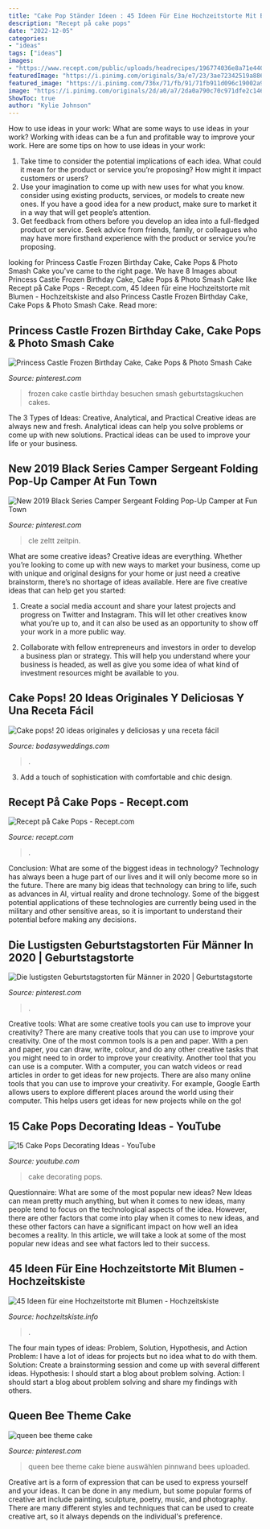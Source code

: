 ```yaml
---
title: "Cake Pop Ständer Ideen : 45 Ideen Für Eine Hochzeitstorte Mit Blumen"
description: "Recept på cake pops"
date: "2022-12-05"
categories:
- "ideas"
tags: ["ideas"]
images:
- "https://www.recept.com/public/uploads/headrecipes/196774036e8a71e4409829b296d5e081.jpg"
featuredImage: "https://i.pinimg.com/originals/3a/e7/23/3ae72342519a8865d55b7584abac68ab.jpg"
featured_image: "https://i.pinimg.com/736x/71/fb/91/71fb911d096c19002a91fadfb66ba224.jpg"
image: "https://i.pinimg.com/originals/2d/a0/a7/2da0a790c70c971dfe2c146e24ae7165.jpg"
ShowToc: true
author: "Kylie Johnson"
---
```



How to use ideas in your work: What are some ways to use ideas in your work?
Working with ideas can be a fun and profitable way to improve your work. Here are some tips on how to use ideas in your work: 
1. Take time to consider the potential implications of each idea. What could it mean for the product or service you’re proposing? How might it impact customers or users? 
2. Use your imagination to come up with new uses for what you know. consider using existing products, services, or models to create new ones. If you have a good idea for a new product, make sure to market it in a way that will get people’s attention. 
3. Get feedback from others before you develop an idea into a full-fledged product or service. Seek advice from friends, family, or colleagues who may have more firsthand experience with the product or service you’re proposing.

	

		
looking for Princess Castle Frozen Birthday Cake, Cake Pops &amp; Photo Smash Cake you've came to the right page. We have 8 Images about Princess Castle Frozen Birthday Cake, Cake Pops &amp; Photo Smash Cake like Recept på Cake Pops - Recept.com, 45 Ideen für eine Hochzeitstorte mit Blumen - Hochzeitskiste and also Princess Castle Frozen Birthday Cake, Cake Pops &amp; Photo Smash Cake. Read more:
		
    
## Princess Castle Frozen Birthday Cake, Cake Pops &amp; Photo Smash Cake

<img loading=lazy src="https://i.pinimg.com/originals/3a/e7/23/3ae72342519a8865d55b7584abac68ab.jpg" onerror="this.onerror=null;this.src='https://tse1.mm.bing.net/th?id=OIP.ZOe2RJAJMNj1rojQS1hdPAHaKa&amp;pid=15.1';" alt="Princess Castle Frozen Birthday Cake, Cake Pops &amp; Photo Smash Cake">

_Source: pinterest.com_

>frozen cake castle birthday besuchen smash geburtstagskuchen cakes. 

	

The 3 Types of Ideas: Creative, Analytical, and Practical
Creative ideas are always new and fresh. Analytical ideas can help you solve problems or come up with new solutions. Practical ideas can be used to improve your life or your business.

    
## New 2019 Black Series Camper Sergeant Folding Pop-Up Camper At Fun Town

<img loading=lazy src="https://i.pinimg.com/736x/42/6f/c8/426fc8bce87b853bdcb658a2b8b5152c.jpg" onerror="this.onerror=null;this.src='https://tse3.mm.bing.net/th?id=OIP.AfqdvI5qjFmJig1WPxPqdgHaFi&amp;pid=15.1';" alt="New 2019 Black Series Camper Sergeant Folding Pop-Up Camper at Fun Town">

_Source: pinterest.com_

>cle zeltt zeitpin. 

	

What are some creative ideas?
Creative ideas are everything. Whether you’re looking to come up with new ways to market your business, come up with unique and original designs for your home or just need a creative brainstorm, there’s no shortage of ideas available. Here are five creative ideas that can help get you started:
1. Create a social media account and share your latest projects and progress on Twitter and Instagram. This will let other creatives know what you’re up to, and it can also be used as an opportunity to show off your work in a more public way.

2. Collaborate with fellow entrepreneurs and investors in order to develop a business plan or strategy. This will help you understand where your business is headed, as well as give you some idea of what kind of investment resources might be available to you.


    
## Cake Pops! 20 Ideas Originales Y Deliciosas Y Una Receta Fácil

<img loading=lazy src="https://bodasyweddings.com/wp-content/uploads/2015/08/Ideas-para-decorar-cake-pops-para-un-candy-bar.jpg" onerror="this.onerror=null;this.src='https://tse4.mm.bing.net/th?id=OIP.YSMdL0OehVsi9xGnHjgzEAHaLH&amp;pid=15.1';" alt="Cake pops! 20 ideas originales y deliciosas y una receta fácil">

_Source: bodasyweddings.com_

>. 

	

3. Add a touch of sophistication with comfortable and chic design.

    
## Recept På Cake Pops - Recept.com

<img loading=lazy src="https://www.recept.com/public/uploads/headrecipes/196774036e8a71e4409829b296d5e081.jpg" onerror="this.onerror=null;this.src='https://tse1.mm.bing.net/th?id=OIP.GKO6uQHnl4xMThNK-mZpZwHaFj&amp;pid=15.1';" alt="Recept på Cake Pops - Recept.com">

_Source: recept.com_

>. 

	

Conclusion: What are some of the biggest ideas in technology?
Technology has always been a huge part of our lives and it will only become more so in the future. There are many big ideas that technology can bring to life, such as advances in AI, virtual reality and drone technology. Some of the biggest potential applications of these technologies are currently being used in the military and other sensitive areas, so it is important to understand their potential before making any decisions.

    
## Die Lustigsten Geburtstagstorten Für Männer In 2020 | Geburtstagstorte

<img loading=lazy src="https://i.pinimg.com/736x/71/fb/91/71fb911d096c19002a91fadfb66ba224.jpg" onerror="this.onerror=null;this.src='https://tse3.mm.bing.net/th?id=OIP.RYKq9dKWKYmjHhL_eyvjoAHaJ4&amp;pid=15.1';" alt="Die lustigsten Geburtstagstorten für Männer in 2020 | Geburtstagstorte">

_Source: pinterest.com_

>. 

	

Creative tools: What are some creative tools you can use to improve your creativity?
There are many creative tools that you can use to improve your creativity. One of the most common tools is a pen and paper. With a pen and paper, you can draw, write, colour, and do any other creative tasks that you might need to in order to improve your creativity. Another tool that you can use is a computer. With a computer, you can watch videos or read articles in order to get ideas for new projects. There are also many online tools that you can use to improve your creativity. For example, Google Earth allows users to explore different places around the world using their computer. This helps users get ideas for new projects while on the go!

    
## 15 Cake Pops Decorating Ideas - YouTube

<img loading=lazy src="https://i.ytimg.com/vi/_izNOHbxi4M/maxresdefault.jpg" onerror="this.onerror=null;this.src='https://tse2.mm.bing.net/th?id=OIP.wRHoBSUGkw0pPAKIA2hDTwHaEK&amp;pid=15.1';" alt="15 Cake Pops Decorating Ideas - YouTube">

_Source: youtube.com_

>cake decorating pops. 

	

Questionnaire: What are some of the most popular new ideas?
New Ideas can mean pretty much anything, but when it comes to new ideas, many people tend to focus on the technological aspects of the idea. However, there are other factors that come into play when it comes to new ideas, and these other factors can have a significant impact on how well an idea becomes a reality. In this article, we will take a look at some of the most popular new ideas and see what factors led to their success.

    
## 45 Ideen Für Eine Hochzeitstorte Mit Blumen - Hochzeitskiste

<img loading=lazy src="https://hochzeitskiste.info/wp-content/uploads/2020/03/Hochzeitstorte-mit-Blumen-Deko_hochzeitskiste-blog-10-624x1024.jpg" onerror="this.onerror=null;this.src='https://tse2.mm.bing.net/th?id=OIP.vic4BoqcCRiHxgCrRRClYgHaMJ&amp;pid=15.1';" alt="45 Ideen für eine Hochzeitstorte mit Blumen - Hochzeitskiste">

_Source: hochzeitskiste.info_

>. 

	

The four main types of ideas: Problem, Solution, Hypothesis, and Action
Problem: I have a lot of ideas for projects but no idea what to do with them.
Solution: Create a brainstorming session and come up with several different ideas.
Hypothesis: I should start a blog about problem solving.
Action: I should start a blog about problem solving and share my findings with others.

    
## Queen Bee Theme Cake

<img loading=lazy src="https://i.pinimg.com/originals/2d/a0/a7/2da0a790c70c971dfe2c146e24ae7165.jpg" onerror="this.onerror=null;this.src='https://tse2.mm.bing.net/th?id=OIP.Zm6CbeC_GSaC5cH8vUSrYgHaLK&amp;pid=15.1';" alt="queen bee theme cake">

_Source: pinterest.com_

>queen bee theme cake biene auswählen pinnwand bees uploaded. 

	

Creative art is a form of expression that can be used to express yourself and your ideas. It can be done in any medium, but some popular forms of creative art include painting, sculpture, poetry, music, and photography. There are many different styles and techniques that can be used to create creative art, so it always depends on the individual's preference.

